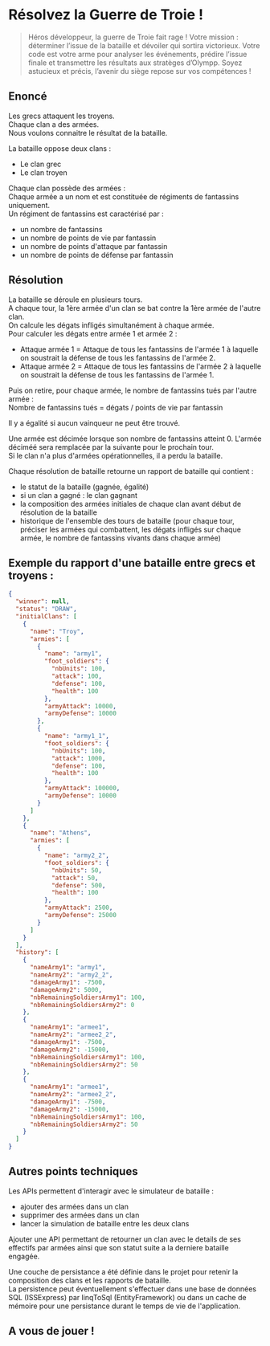 # Résolvez la Guerre de Troie !

> Héros développeur, la guerre de Troie fait rage !
> Votre mission : déterminer l’issue de la bataille et dévoiler qui sortira victorieux. Votre code est votre arme pour analyser les événements, prédire l’issue finale et transmettre les résultats aux stratèges d’Olympp. Soyez astucieux et précis, l’avenir du siège repose sur vos compétences !

## Enoncé
Les grecs attaquent les troyens. \
Chaque clan a des armées. \
Nous voulons connaitre le résultat de la bataille.

La bataille oppose deux clans : 
- Le clan grec
- Le clan troyen

Chaque clan possède des armées : \
Chaque armée a un nom et est constituée de régiments de fantassins uniquement. \
Un régiment de fantassins est caractérisé par : 
- un nombre de fantassins
- un nombre de points de vie par fantassin
- un nombre de points d'attaque par fantassin
- un nombre de points de défense par fantassin

## Résolution
La bataille se déroule en plusieurs tours. \
A chaque tour, la 1ère armée d'un clan se bat contre la 1ère armée de l'autre clan. \
On calcule les dégats infligés simultanément à chaque armée. \
Pour calculer les dégats entre armée 1 et armée 2 : 
- Attaque armée 1 = Attaque de tous les fantassins de l'armée 1 à laquelle on soustrait la défense de tous les fantassins de l'armée 2. 
- Attaque armée 2 = Attaque de tous les fantassins de l'armée 2 à laquelle on soustrait la défense de tous les fantassins de l'armée 1.

Puis on retire, pour chaque armée, le nombre de fantassins tués par l'autre armée : \
Nombre de fantassins tués = dégats / points de vie par fantassin

Il y a égalité si aucun vainqueur ne peut être trouvé.

Une  armée est décimée lorsque son nombre de fantassins atteint 0. L'armée déciméé sera remplacée par la suivante pour le prochain tour. \
Si le clan n'a plus d'armées opérationnelles, il a perdu la bataille.

Chaque résolution de  bataille retourne un rapport de bataille qui contient :
- le statut de la bataille (gagnée, égalité)
- si un clan a gagné : le clan gagnant
- la composition des armées initiales de chaque clan avant début de résolution de la bataille
- historique de l'ensemble des tours de bataille (pour chaque tour, préciser les armées qui combattent, les dégats infligés sur chaque armée, le nombre de fantassins vivants dans chaque armée)

## Exemple du rapport d'une bataille entre grecs et troyens :

```json
{
  "winner": null,
  "status": "DRAW",
  "initialClans": [
    {
      "name": "Troy",
      "armies": [
        {
          "name": "army1",
          "foot_soldiers": {
            "nbUnits": 100,
            "attack": 100,
            "defense": 100,
            "health": 100
          },
          "armyAttack": 10000,
          "armyDefense": 10000
        },
        {
          "name": "army1_1",
          "foot_soldiers": {
            "nbUnits": 100,
            "attack": 1000,
            "defense": 100,
            "health": 100
          },
          "armyAttack": 100000,
          "armyDefense": 10000
        }
      ]
    },
    {
      "name": "Athens",
      "armies": [
        {
          "name": "army2_2",
          "foot_soldiers": {
            "nbUnits": 50,
            "attack": 50,
            "defense": 500,
            "health": 100
          },
          "armyAttack": 2500,
          "armyDefense": 25000
        }
      ]
    }
  ],
  "history": [
    {
      "nameArmy1": "army1",
      "nameArmy2": "army2_2",
      "damageArmy1": -7500,
      "damageArmy2": 5000,
      "nbRemainingSoldiersArmy1": 100,
      "nbRemainingSoldiersArmy2": 0
    },
    {
      "nameArmy1": "armee1",
      "nameArmy2": "armee2_2",
      "damageArmy1": -7500,
      "damageArmy2": -15000,
      "nbRemainingSoldiersArmy1": 100,
      "nbRemainingSoldiersArmy2": 50
    },
    {
      "nameArmy1": "armee1",
      "nameArmy2": "armee2_2",
      "damageArmy1": -7500,
      "damageArmy2": -15000,
      "nbRemainingSoldiersArmy1": 100,
      "nbRemainingSoldiersArmy2": 50
    }
  ]
}
```

## Autres points techniques

Les APIs permettent d'interagir avec le simulateur de bataille :
- ajouter des armées dans un clan
- supprimer des armées dans un clan
- lancer la simulation de bataille entre les deux clans

Ajouter une API permettant de retourner un clan avec le details de ses effectifs par armées ainsi que son statut suite a la derniere bataille engagée.

Une couche de persistance a été définie dans le projet pour retenir la composition des clans et les rapports de bataille. \
La persistence peut éventuellement s'effectuer dans une base de données SQL (ISSExpress) par linqToSql (EntityFramework) ou dans un cache de mémoire pour une persistance durant le temps de vie de l'application.


## A vous de jouer ! 
